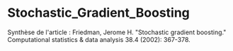 # Stochastic_Gradient_Boosting
Synthèse de l'article : Friedman, Jerome H. "Stochastic gradient boosting." Computational statistics &amp; data analysis 38.4 (2002): 367-378.
